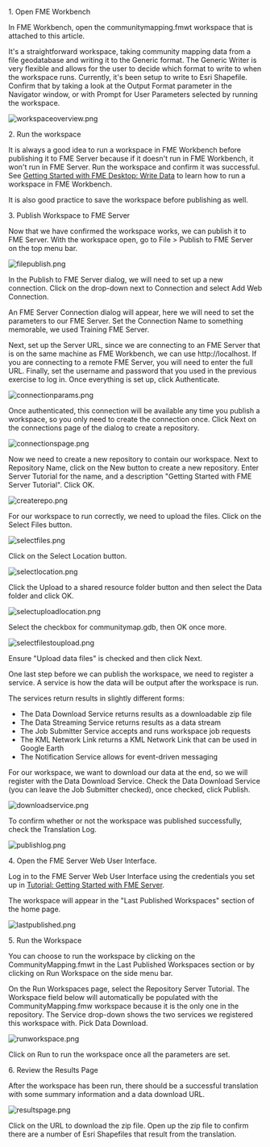 1\. Open FME Workbench

In FME Workbench, open the communitymapping.fmwt workspace that is attached to this article.

It's a straightforward workspace, taking community mapping data from a file geodatabase and writing it to the Generic format. The Generic Writer is very flexible and allows for the user to decide which format to write to when the workspace runs. Currently, it's been setup to write to Esri Shapefile. Confirm that by taking a look at the Output Format parameter in the Navigator window, or with Prompt for User Parameters selected by running the workspace.

![workspaceoverview.png](https://community.safe.com/servlet/rtaImage?eid=ka14Q000000slOG&feoid=00N30000006n8wU&refid=0EM4Q000001YT1s)

2\. Run the workspace

It is always a good idea to run a workspace in FME Workbench before publishing it to FME Server because if it doesn't run in FME Workbench, it won't run in FME Server. Run the workspace and confirm it was successful. See [Getting Started with FME Desktop: Write Data](https://community.safe.com/s/article/getting-started-with-fme-desktop-write-data) to learn how to run a workspace in FME Workbench.

It is also good practice to save the workspace before publishing as well.

3\. Publish Workspace to FME Server

Now that we have confirmed the workspace works, we can publish it to FME Server. With the workspace open, go to File > Publish to FME Server on the top menu bar.

![filepublish.png](https://community.safe.com/servlet/rtaImage?eid=ka14Q000000slOG&feoid=00N30000006n8wU&refid=0EM4Q000001YT1t)

In the Publish to FME Server dialog, we will need to set up a new connection. Click on the drop-down next to Connection and select Add Web Connection.

An FME Server Connection dialog will appear, here we will need to set the parameters to our FME Server. Set the Connection Name to something memorable, we used Training FME Server.

Next, set up the Server URL, since we are connecting to an FME Server that is on the same machine as FME Workbench, we can use http://localhost. If you are connecting to a remote FME Server, you will need to enter the full URL. Finally, set the username and password that you used in the previous exercise to log in. Once everything is set up, click Authenticate.

![connectionparams.png](https://community.safe.com/servlet/rtaImage?eid=ka14Q000000slOG&feoid=00N30000006n8wU&refid=0EM4Q000001YT1u)

Once authenticated, this connection will be available any time you publish a workspace, so you only need to create the connection once. Click Next on the connections page of the dialog to create a repository.

![connectionspage.png](https://community.safe.com/servlet/rtaImage?eid=ka14Q000000slOG&feoid=00N30000006n8wU&refid=0EM4Q000001YT1v)

Now we need to create a new repository to contain our workspace. Next to Repository Name, click on the New button to create a new repository. Enter Server Tutorial for the name, and a description "Getting Started with FME Server Tutorial". Click OK.

![createrepo.png](https://community.safe.com/servlet/rtaImage?eid=ka14Q000000slOG&feoid=00N30000006n8wU&refid=0EM4Q000001YT1w)

For our workspace to run correctly, we need to upload the files. Click on the Select Files button.

![selectfiles.png](https://community.safe.com/servlet/rtaImage?eid=ka14Q000000slOG&feoid=00N30000006n8wU&refid=0EM4Q000001YT1x)

Click on the Select Location button.

![selectlocation.png](https://community.safe.com/servlet/rtaImage?eid=ka14Q000000slOG&feoid=00N30000006n8wU&refid=0EM4Q000001YT1y)

Click the Upload to a shared resource folder button and then select the Data folder and click OK.

![selectuploadlocation.png](https://community.safe.com/servlet/rtaImage?eid=ka14Q000000slOG&feoid=00N30000006n8wU&refid=0EM4Q000001YT1z)

Select the checkbox for communitymap.gdb, then OK once more.

![selectfilestoupload.png](https://community.safe.com/servlet/rtaImage?eid=ka14Q000000slOG&feoid=00N30000006n8wU&refid=0EM4Q000001YT20)

Ensure "Upload data files" is checked and then click Next.

One last step before we can publish the workspace, we need to register a service. A service is how the data will be output after the workspace is run.

The services return results in slightly different forms:

-   The Data Download Service returns results as a downloadable zip file
-   The Data Streaming Service returns results as a data stream
-   The Job Submitter Service accepts and runs workspace job requests
-   The KML Network Link returns a KML Network Link that can be used in Google Earth
-   The Notification Service allows for event-driven messaging

For our workspace, we want to download our data at the end, so we will register with the Data Download Service. Check the Data Download Service (you can leave the Job Submitter checked), once checked, click Publish.

![downloadservice.png](https://community.safe.com/servlet/rtaImage?eid=ka14Q000000slOG&feoid=00N30000006n8wU&refid=0EM4Q000001YT21)

To confirm whether or not the workspace was published successfully, check the Translation Log.

![publishlog.png](https://community.safe.com/servlet/rtaImage?eid=ka14Q000000slOG&feoid=00N30000006n8wU&refid=0EM4Q000001YT22)

4\. Open the FME Server Web User Interface.

Log in to the FME Server Web User Interface using the credentials you set up in [Tutorial: Getting Started with FME Server](https://community.safe.com/s/article/getting-started-with-fme-server).

The workspace will appear in the "Last Published Workspaces" section of the home page.

![lastpublished.png](https://community.safe.com/servlet/rtaImage?eid=ka14Q000000slOG&feoid=00N30000006n8wU&refid=0EM4Q000001YT23)

5\. Run the Workspace

You can choose to run the workspace by clicking on the CommunityMapping.fmwt in the Last Published Workspaces section or by clicking on Run Workspace on the side menu bar.

On the Run Workspaces page, select the Repository Server Tutorial. The Workspace field below will automatically be populated with the CommunityMapping.fmw workspace because it is the only one in the repository. The Service drop-down shows the two services we registered this workspace with. Pick Data Download.

![runworkspace.png](https://community.safe.com/servlet/rtaImage?eid=ka14Q000000slOG&feoid=00N30000006n8wU&refid=0EM4Q000001YT24)

Click on Run to run the workspace once all the parameters are set.

6\. Review the Results Page

After the workspace has been run, there should be a successful translation with some summary information and a data download URL.

![resultspage.png](https://community.safe.com/servlet/rtaImage?eid=ka14Q000000slOG&feoid=00N30000006n8wU&refid=0EM4Q000001YT25)

Click on the URL to download the zip file. Open up the zip file to confirm there are a number of Esri Shapefiles that result from the translation.
